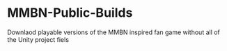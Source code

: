 # MMBN-Public-Builds
Downlaod playable versions of the MMBN inspired fan game without all of the Unity project fiels
